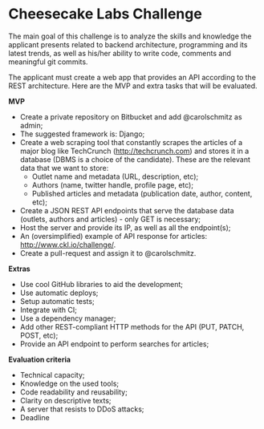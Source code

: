 Cheesecake Labs Challenge
=========================


The main goal of this challenge is to analyze the skills and knowledge the applicant presents related to backend architecture, programming and its latest trends, as well as his/her ability to write code, comments and meaningful git commits.

The applicant must create a web app that provides an API according to the REST architecture. Here are the MVP and extra tasks that will be evaluated.

**MVP**

- Create a private repository on Bitbucket and add @carolschmitz as admin;
- The suggested framework is: Django;
- Create a web scraping tool that constantly scrapes the articles of a major blog like TechCrunch (http://techcrunch.com) and stores it in a database (DBMS is a choice of the candidate). These are the relevant data that we want to store:
  - Outlet name and metadata (URL, description, etc);
  - Authors (name, twitter handle, profile page, etc);
  - Published articles and metadata (publication date, author, content, etc);
- Create a JSON REST API endpoints that serve the database data (outlets, authors and articles) - only GET is necessary;
- Host the server and provide its IP, as well as all the endpoint(s);
- An (oversimplified) example of API response for articles: http://www.ckl.io/challenge/.
- Create a pull-request and assign it to @carolschmitz.

**Extras**

- Use cool GitHub libraries to aid the development;
- Use automatic deploys;
- Setup automatic tests;
- Integrate with CI;
- Use a dependency manager;
- Add other REST-compliant HTTP methods for the API (PUT, PATCH, POST, etc);
- Provide an API endpoint to perform searches for articles;

**Evaluation criteria**

- Technical capacity;
- Knowledge on the used tools;
- Code readability and reusability;
- Clarity on descriptive texts;
- A server that resists to DDoS attacks;
- Deadline
